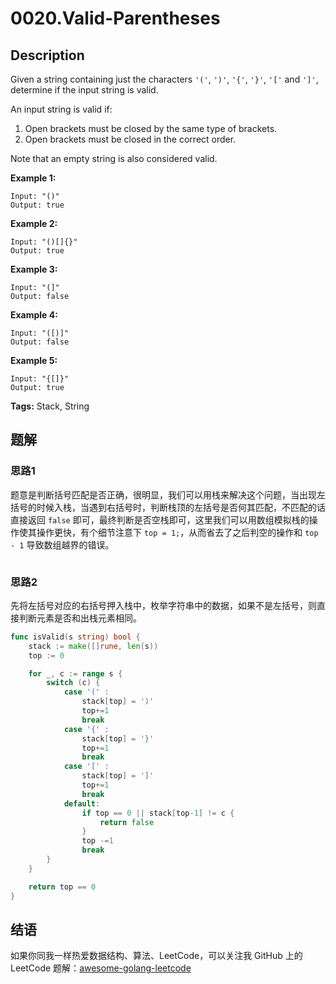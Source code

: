 # 0020.Valid-Parentheses

## Description

Given a string containing just the characters `'('`, `')'`, `'{'`, `'}'`, `'['` and `']'`, determine if the input string is valid.

An input string is valid if:

1. Open brackets must be closed by the same type of brackets.
2. Open brackets must be closed in the correct order.

Note that an empty string is also considered valid.

**Example 1:**

```text
Input: "()"
Output: true
```

**Example 2:**

```text
Input: "()[]{}"
Output: true
```

**Example 3:**

```text
Input: "(]"
Output: false
```

**Example 4:**

```text
Input: "([)]"
Output: false
```

**Example 5:**

```text
Input: "{[]}"
Output: true
```

**Tags:** Stack, String

## 题解

### 思路1

题意是判断括号匹配是否正确，很明显，我们可以用栈来解决这个问题，当出现左括号的时候入栈，当遇到右括号时，判断栈顶的左括号是否何其匹配，不匹配的话直接返回 `false` 即可，最终判断是否空栈即可，这里我们可以用数组模拟栈的操作使其操作更快，有个细节注意下 `top = 1;`，从而省去了之后判空的操作和 `top - 1` 导致数组越界的错误。

```go

```

### 思路2

先将左括号对应的右括号押入栈中，枚举字符串中的数据，如果不是左括号，则直接判断元素是否和出栈元素相同。

```go
func isValid(s string) bool {
    stack := make([]rune, len(s))
    top := 0

    for _, c := range s {
        switch (c) {
            case '(' :
                stack[top] = ')'
                top+=1
                break
            case '{' :
                stack[top] = '}'
                top+=1
                break
            case '[' :
                stack[top] = ']'
                top+=1
                break
            default:
                if top == 0 || stack[top-1] != c {
                    return false
                }
                top -=1
                break
        }
    }

    return top == 0
}
```

## 结语

如果你同我一样热爱数据结构、算法、LeetCode，可以关注我 GitHub 上的 LeetCode 题解：[awesome-golang-leetcode](https://github.com/kylesliu/awesome-golang-algorithm)

